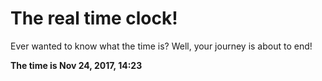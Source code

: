 # The real time clock!

Ever wanted to know what the time is? Well, your journey is about to end!

**The time is Nov 24, 2017, 14:23**